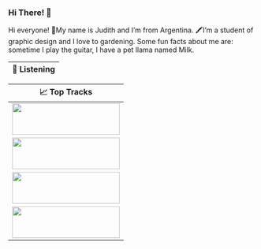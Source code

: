 ### Hi There! 👋
Hi everyone! 🌻My name is Judith and I’m from Argentina. 🖍️I’m a student of graphic design and I love to gardening. 
Some fun facts about me are: sometime I play the guitar, I have a pet llama named Milk.

| 🎵 Listening                                                                                                                    |
| ------------------------------------------------------------------------------------------------------------------------------ |

<table>
  <thead>
    <tr>
      <th>📈 Top Tracks</th>
    </tr>
  </thead>
  <tbody>
     <tr>
      <td><a href="https://open.spotify.com/intl-es/track/1GsSM1Fju5J1Fsu51jEsTg?si=742a1fc2d9a74360"><img src="https://i.postimg.cc/1z2qTxQV/Recurso-7-2x-8.png" width="218" height="64"></a></td>
    </tr>
    <tr></tr> <!-- hide gray row -->
    <tr>
      <td><a href="https://open.spotify.com/intl-es/track/24lqVtYdnA1NhYd37XFOPb?si=f2b7e06571f74458"><img src="https://i.postimg.cc/TPpbCdZX/Recurso-6-2x-8.png" width="218" height="64"></a></td>
    </tr>
    <tr></tr> <!-- hide gray row -->
    <tr>
      <td><a href="https://open.spotify.com/intl-es/track/02wk5BttM0QL38ERjLPQJB?si=5c6074de7b6944f3"><img src="https://i.postimg.cc/mZddrkBQ/Recurso-5-2x-8.png" width="218" height="64"></a></td>
    </tr>
    <tr></tr> <!-- hide gray row -->
    <tr>
      <td><a href="https://open.spotify.com/intl-es/track/1dGr1c8CrMLDpV6mPbImSI?si=bfbcfa90819f4d75"><img src="https://i.postimg.cc/50zCWP47/Recurso-8-2x-8.png" width="218" height="64"></a></td>
    </tr>
  </tbody>
</table>
